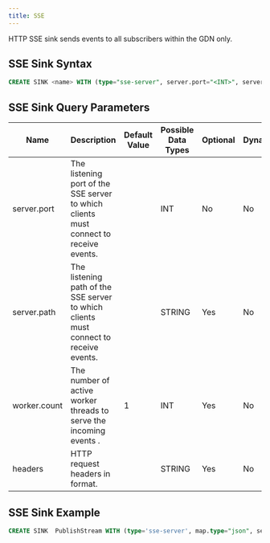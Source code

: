 ```yaml
---
title: SSE
---
```


HTTP SSE sink sends events to all subscribers within the GDN only.

## SSE Sink Syntax

```sql
CREATE SINK <name> WITH (type="sse-server", server.port="<INT>", server.path="<STRING>", worker.count="<INT>", headers="<STRING>");
```

## SSE Sink Query Parameters

| Name         | Description |	Default Value |	Possible Data Types	| Optional | Dynamic |
|--------------|-------------|----------------|---------------------| -------- |---------|
| server.port  | The listening port of the SSE server to which clients must connect to receive events. | | INT	| No | No |
| server.path  | The listening path of the SSE server to which clients must connect to receive events. | | STRING | Yes | No |
| worker.count | The number of active worker threads to serve the incoming events .                    | 1 | INT | Yes | No |
| headers      | HTTP request headers in format.  | | STRING | Yes | No |

## SSE Sink Example

```sql
CREATE SINK  PublishStream WITH (type='sse-server', map.type="json", server.port='8020', server.path='testsse') (param1 string);
```
